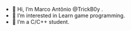 - 👋 Hi, I’m Marco Antônio @TrickB0y .
- 👀 I’m interested in Learn game programming.
- 🌱 I’m a C/C++ student.

